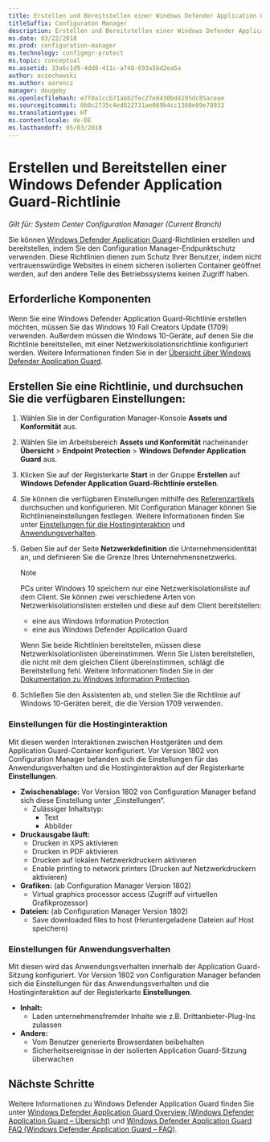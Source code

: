```yaml
---
title: Erstellen und Bereitstellen einer Windows Defender Application Guard-Richtlinie
titleSuffix: Configuraton Manager
description: Erstellen und Bereitstellen einer Windows Defender Application Guard-Richtlinie.
ms.date: 03/22/2018
ms.prod: configuration-manager
ms.technology: configmgr-protect
ms.topic: conceptual
ms.assetid: 33a6c1d9-4dd8-411c-a748-693a5bd2ea5a
author: aczechowski
ms.author: aaroncz
manager: dougeby
ms.openlocfilehash: e7f0a1ccb71abb2fec27e0430bd4195dc85aceae
ms.sourcegitcommit: 0b0c2735c4ed822731ae069b4cc1380e89e78933
ms.translationtype: HT
ms.contentlocale: de-DE
ms.lasthandoff: 05/03/2018
---
```

# <a name="create-and-deploy-windows-defender-application-guard-policy"></a>Erstellen und Bereitstellen einer Windows Defender Application Guard-Richtlinie 
*Gilt für: System Center Configuration Manager (Current Branch)*
<!-- 1351960 -->
Sie können [Windows Defender Application Guard](https://docs.microsoft.com/windows/threat-protection/windows-defender-application-guard/wd-app-guard-overview)-Richtlinien erstellen und bereitstellen, indem Sie den Configuration Manager-Endpunktschutz verwenden. Diese Richtlinien dienen zum Schutz Ihrer Benutzer, indem nicht vertrauenswürdige Websites in einem sicheren isolierten Container geöffnet werden, auf den andere Teile des Betriebssystems keinen Zugriff haben.

## <a name="prerequisites"></a>Erforderliche Komponenten

Wenn Sie eine Windows Defender Application Guard-Richtlinie erstellen möchten, müssen Sie das Windows 10 Fall Creators Update (1709) verwenden. Außerdem müssen die Windows 10-Geräte, auf denen Sie die Richtlinie bereitstellen, mit einer Netzwerkisolationsrichtlinie konfiguriert werden. Weitere Informationen finden Sie in der [Übersicht über Windows Defender Application Guard](https://docs.microsoft.com/windows/threat-protection/windows-defender-application-guard/wd-app-guard-overview). 


## <a name="create-a-policy-and-to-browse-the-available-settings"></a>Erstellen Sie eine Richtlinie, und durchsuchen Sie die verfügbaren Einstellungen:

1. Wählen Sie in der Configuration Manager-Konsole **Assets und Konformität** aus.
2. Wählen Sie im Arbeitsbereich **Assets und Konformität** nacheinander **Übersicht** > **Endpoint Protection** > **Windows Defender Application Guard** aus.
3. Klicken Sie auf der Registerkarte **Start** in der Gruppe **Erstellen** auf **Windows Defender Application Guard-Richtlinie erstellen**.
4. Sie können die verfügbaren Einstellungen mithilfe des [Referenzartikels](https://docs.microsoft.com/windows/security/threat-protection/windows-defender-application-guard/configure-wd-app-guard) durchsuchen und konfigurieren. Mit Configuration Manager können Sie Richtlinieneinstellungen festlegen. Weitere Informationen finden Sie unter [Einstellungen für die Hostinginteraktion](#BKMK_HIS) und [Anwendungsverhalten](#BKMK_AppB).
5. Geben Sie auf der Seite **Netzwerkdefinition** die Unternehmensidentität an, und definieren Sie die Grenze Ihres Unternehmensnetzwerks.

    > [!NOTE]
    > PCs unter Windows 10 speichern nur eine Netzwerkisolationsliste auf dem Client. Sie können zwei verschiedene Arten von Netzwerkisolationslisten erstellen und diese auf dem Client bereitstellen:
    >
    >  - eine aus Windows Information Protection
    >  - eine aus Windows Defender Application Guard
    >
    > Wenn Sie beide Richtlinien bereitstellen, müssen diese Netzwerkisolationlisten übereinstimmen. Wenn Sie Listen bereitstellen, die nicht mit dem gleichen Client übereinstimmen, schlägt die Bereitstellung fehl. Weitere Informationen finden Sie in der [Dokumentation zu Windows Information Protection](https://docs.microsoft.com/windows/threat-protection/windows-information-protection/create-wip-policy-using-sccm).
    > 
    > 

6. Schließen Sie den Assistenten ab, und stellen Sie die Richtlinie auf Windows 10-Geräten bereit, die die Version 1709 verwenden.

### <a name="bkmk_HIS"></a> Einstellungen für die Hostinginteraktion
Mit diesen werden Interaktionen zwischen Hostgeräten und dem Application Guard-Container konfiguriert. Vor Version 1802 von Configuration Manager befanden sich die Einstellungen für das Anwendungsverhalten und die Hostinginteraktion auf der Registerkarte **Einstellungen**.

- **Zwischenablage:** Vor Version 1802 von Configuration Manager befand sich diese Einstellung unter „Einstellungen“.
    - Zulässiger Inhaltstyp:
        - Text
        - Abbilder
- **Druckausgabe läuft:**
    - Drucken in XPS aktivieren
    - Drucken in PDF aktivieren
    - Drucken auf lokalen Netzwerkdruckern aktivieren
    - Enable printing to network printers (Drucken auf Netzwerkdruckern aktivieren)
- **Grafiken:** (ab Configuration Manager Version 1802)
    - Virtual graphics processor access (Zugriff auf virtuellen Grafikprozessor)
- **Dateien:** (ab Configuration Manager Version 1802)
    - Save downloaded files to host (Heruntergeladene Dateien auf Host speichern)

### <a name="bkmk_ABS"></a> Einstellungen für Anwendungsverhalten
Mit diesen wird das Anwendungsverhalten innerhalb der Application Guard-Sitzung konfiguriert. Vor Version 1802 von Configuration Manager befanden sich die Einstellungen für das Anwendungsverhalten und die Hostinginteraktion auf der Registerkarte **Einstellungen**.

- **Inhalt:**
   - Laden unternehmensfremder Inhalte wie z.B. Drittanbieter-Plug-Ins zulassen
- **Andere:**
    - Vom Benutzer generierte Browserdaten beibehalten
    - Sicherheitsereignisse in der isolierten Application Guard-Sitzung überwachen



## <a name="next-steps"></a>Nächste Schritte
Weitere Informationen zu Windows Defender Application Guard finden Sie unter [Windows Defender Application Guard Overview (Windows Defender Application Guard – Übersicht)](https://docs.microsoft.com/windows/security/threat-protection/windows-defender-application-guard/wd-app-guard-overview) und
[Windows Defender Application Guard FAQ (Windows Defender Application Guard – FAQ)](https://docs.microsoft.com/windows/security/threat-protection/windows-defender-application-guard/faq-wd-app-guard).
